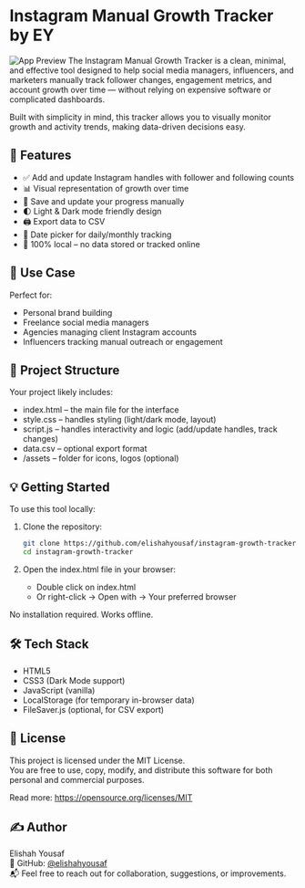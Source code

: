 
# Instagram Manual Growth Tracker by EY
![App Preview](assets/Screenshot.png)
The Instagram Manual Growth Tracker is a clean, minimal, and effective tool designed to help social media managers, influencers, and marketers manually track follower changes, engagement metrics, and account growth over time — without relying on expensive software or complicated dashboards.

Built with simplicity in mind, this tracker allows you to visually monitor growth and activity trends, making data-driven decisions easy.

## 🚀 Features

- ✅ Add and update Instagram handles with follower and following counts
- 📊 Visual representation of growth over time
- 💾 Save and update your progress manually
- 🌓 Light & Dark mode friendly design
- 🖨️ Export data to CSV
- 📅 Date picker for daily/monthly tracking
- 🔐 100% local – no data stored or tracked online

## 📸 Use Case

Perfect for:

- Personal brand building
- Freelance social media managers
- Agencies managing client Instagram accounts
- Influencers tracking manual outreach or engagement

## 📁 Project Structure

Your project likely includes:

- index.html – the main file for the interface
- style.css – handles styling (light/dark mode, layout)
- script.js – handles interactivity and logic (add/update handles, track changes)
- data.csv – optional export format
- /assets – folder for icons, logos (optional)

## 💡 Getting Started

To use this tool locally:

1. Clone the repository:

   ```bash
   git clone https://github.com/elishahyousaf/instagram-growth-tracker.git
   cd instagram-growth-tracker
   ```

2. Open the index.html file in your browser:

   - Double click on index.html
   - Or right-click → Open with → Your preferred browser

No installation required. Works offline.

## 🛠️ Tech Stack

- HTML5
- CSS3 (Dark Mode support)
- JavaScript (vanilla)
- LocalStorage (for temporary in-browser data)
- FileSaver.js (optional, for CSV export)

## 📃 License

This project is licensed under the MIT License.  
You are free to use, copy, modify, and distribute this software for both personal and commercial purposes.

Read more: https://opensource.org/licenses/MIT

## ✍️ Author

Elishah Yousaf  
🔗 GitHub: [@elishahyousaf](https://github.com/elishahyousaf)  
📬 Feel free to reach out for collaboration, suggestions, or improvements.
